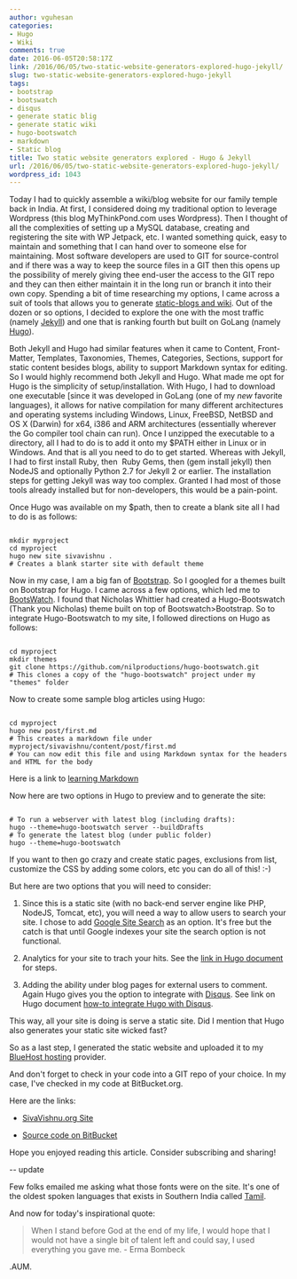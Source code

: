 ```yaml
---
author: vguhesan
categories:
- Hugo
- Wiki
comments: true
date: 2016-06-05T20:58:17Z
link: /2016/06/05/two-static-website-generators-explored-hugo-jekyll/
slug: two-static-website-generators-explored-hugo-jekyll
tags:
- bootstrap
- bootswatch
- disqus
- generate static blig
- generate static wiki
- hugo-bootswatch
- markdown
- Static blog
title: Two static website generators explored - Hugo & Jekyll
url: /2016/06/05/two-static-website-generators-explored-hugo-jekyll/
wordpress_id: 1043
---
```


Today I had to quickly assemble a wiki/blog website for our family temple back in India. At first, I considered doing my traditional option to leverage Wordpress (this blog MyThinkPond.com uses Wordpress). Then I thought of all the complexities of setting up a MySQL database, creating and registering the site with WP Jetpack, etc. I wanted something quick, easy to maintain and something that I can hand over to someone else for maintaining. Most software developers are used to GIT for source-control and if there was a way to keep the source files in a GIT then this opens up the possibility of merely giving thee end-user the access to the GIT repo and they can then either maintain it in the long run or branch it into their own copy. Spending a bit of time researching my options, I came across a suit of tools that allows you to generate [static-blogs and wiki](http://www.staticgen.com/). Out of the dozen or so options, I decided to explore the one with the most traffic (namely [Jekyll](https://jekyllrb.com/)) and one that is ranking fourth but built on GoLang (namely [Hugo](https://gohugo.io/)).

Both Jekyll and Hugo had similar features when it came to Content, Front-Matter, Templates, Taxonomies, Themes, Categories, Sections, support for static content besides blogs, ability to support Markdown syntax for editing. So I would highly recommend both Jekyll and Hugo. What made me opt for Hugo is the simplicity of setup/installation. With Hugo, I had to download one executable [since it was developed in GoLang (one of my *new* favorite languages), it allows for native compilation for many different architectures and operating systems including Windows, Linux, FreeBSD, NetBSD and OS X (Darwin) for x64, i386 and ARM architectures (essentially wherever the Go compiler tool chain can run). Once I unzipped the executable to a directory, all I had to do is to add it onto my $PATH either in Linux or in Windows. And that is all you need to do to get started. Whereas with Jekyll, I had to first install Ruby, then  Ruby Gems, then (gem install jekyll) then NodeJS and optionally Python 2.7 for Jekyll 2 or earlier. The installation steps for getting Jekyll was way too complex. Granted I had most of those tools already installed but for non-developers, this would be a pain-point.

Once Hugo was available on my $path, then to create a blank site all I had to do is as follows:

<pre><code>
mkdir myproject
cd myproject
hugo new site sivavishnu .
# Creates a blank starter site with default theme
</code></pre>

Now in my case, I am a big fan of [Bootstrap](http://getbootstrap.com/). So I googled for a themes built on Bootstrap for Hugo. I came across a few options, which led me to [BootsWatch](https://bootswatch.com/). I found that Nicholas Whittier had created a Hugo-Bootswatch (Thank you Nicholas) theme built on top of Bootswatch&gt;Bootstrap. So to integrate Hugo-Bootswatch to my site, I followed directions on Hugo as follows:

<pre><code>
cd myproject
mkdir themes
git clone https://github.com/nilproductions/hugo-bootswatch.git
# This clones a copy of the "hugo-bootswatch" project under my "themes" folder
</code></pre>

Now to create some sample blog articles using Hugo:

<pre><code>
cd myproject
hugo new post/first.md
# This creates a markdown file under myproject/sivavishnu/content/post/first.md
# You can now edit this file and using Markdown syntax for the headers and HTML for the body
</code></pre>

Here is a link to [learning Markdown](https://github.com/adam-p/markdown-here/wiki/Markdown-Cheatsheet)

Now here are two options in Hugo to preview and to generate the site:

<pre><code>
# To run a webserver with latest blog (including drafts):
hugo --theme=hugo-bootswatch server --buildDrafts
# To generate the latest blog (under public folder)
hugo --theme=hugo-bootswatch
</code></pre>

If you want to then go crazy and create static pages, exclusions from list, customize the CSS by adding some colors, etc you can do
all of this! :-)

But here are two options that you will need to consider:



	
  1. Since this is a static site (with no back-end server engine like PHP, NodeJS, Tomcat, etc), you will need a way to allow users to search your site. I chose to add [Google Site Search](https://cse.google.com/cse/all) as an option. It's free but the catch is that until Google indexes your site the search option is not functional.

	
  2. Analytics for your site to trach your hits. See the [link in Hugo document](https://gohugo.io/extras/analytics/) for steps.

	
  3. Adding the ability under blog pages for external users to comment. Again Hugo gives you the option to integrate with [Disqus](https://disqus.com/). See link on Hugo document [how-to integrate Hugo with Disqus](https://gohugo.io/extras/comments/).


This way, all your site is doing is serve a static site. Did I mention that Hugo also generates your static site wicked fast?

So as a last step, I generated the static website and uploaded it to my [BlueHost hosting](https://www.bluehost) provider.

And don't forget to check in your code into a GIT repo of your choice. In my case, I've checked in my code at BitBucket.org.

Here are the links:



	
  * [SivaVishnu.org Site](http://sivavishnu.org/)

	
  * [Source code on BitBucket](https://bitbucket.org/vguhesan/sivavishnu.org)


Hope you enjoyed reading this article. Consider subscribing and sharing!

-- update

Few folks emailed me asking what those fonts were on the site. It's one of the oldest spoken languages that exists in Southern India called [Tamil](https://en.wikipedia.org/wiki/Tamil_language).

And now for today's inspirational quote:


<blockquote>When I stand before God at the end of my life, I would hope that I would not have a single bit of talent left and could say, I used everything you gave me.
- Erma Bombeck</blockquote>


.AUM.
